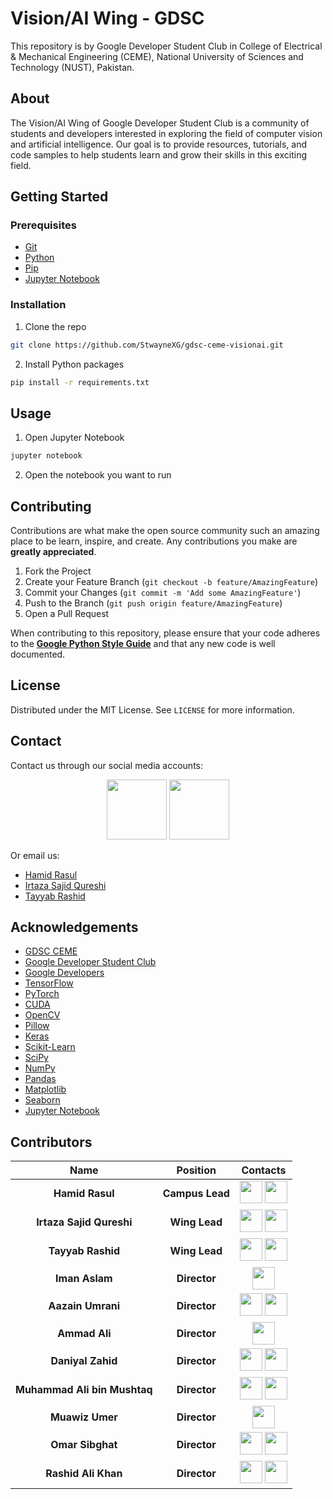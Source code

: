 # Vision/AI Wing - GDSC

This repository is by Google Developer Student Club in College of Electrical & Mechanical Engineering (CEME), National University of Sciences and Technology (NUST), Pakistan.

## About

The Vision/AI Wing of Google Developer Student Club is a community of students and developers interested in exploring the field of computer vision and artificial intelligence. Our goal is to provide resources, tutorials, and code samples to help students learn and grow their skills in this exciting field.

## Getting Started

### Prerequisites

- [Git](https://git-scm.com/downloads)
- [Python](https://www.python.org/downloads/)
- [Pip](https://pip.pypa.io/en/stable/installing/)
- [Jupyter Notebook](https://jupyter.org/install)

### Installation

1. Clone the repo

```bash
git clone https://github.com/StwayneXG/gdsc-ceme-visionai.git
```

2. Install Python packages

```bash
pip install -r requirements.txt
```

## Usage

1. Open Jupyter Notebook

```bash
jupyter notebook
```

2. Open the notebook you want to run

## Contributing

Contributions are what make the open source community such an amazing place to be learn, inspire, and create. Any contributions you make are **greatly appreciated**.

1. Fork the Project
2. Create your Feature Branch (`git checkout -b feature/AmazingFeature`)
3. Commit your Changes (`git commit -m 'Add some AmazingFeature'`)
4. Push to the Branch (`git push origin feature/AmazingFeature`)
5. Open a Pull Request

When contributing to this repository, please ensure that your code adheres to the <u>[**Google Python Style Guide**](https://google.github.io/styleguide/pyguide.html)</u> and that any new code is well documented.

## License

Distributed under the MIT License. See `LICENSE` for more information.

## Contact

Contact us through our social media accounts:
<center>
<a href = "https://www.facebook.com/dscceme/"><img src = "https://www.iconninja.com/files/119/402/387/facebook-circle-social-share-circular-media-icon.svg" width="96" height = "96"/></a> <a href = "https://pk.linkedin.com/company/google-developer-s-student-s-club-ceme-nust"><img src = "http://www.iconninja.com/files/863/607/751/network-linkedin-social-connection-circular-circle-media-icon.svg" width="96" height="96"/></a>
</center>

Or email us:

- [Hamid Rasul](mailto:<rasulhamid0@gmail.com>)
- [Irtaza Sajid Qureshi](mailto:<stwaynexg@gmail.com>)
- [Tayyab Rashid](mailto:<mtayyabrashid.tr@gmail.com>)

## Acknowledgements

- [GDSC CEME](https://gdsc.community.dev/national-university-of-sciences-and-technology-nust-ceme/)
- [Google Developer Student Club](https://developers.google.com/community/dsc)
- [Google Developers](https://developers.google.com/)
- [TensorFlow](https://www.tensorflow.org/)
- [PyTorch](https://pytorch.org/)
- [CUDA](https://developer.nvidia.com/cuda-toolkit)
- [OpenCV](https://opencv.org/)
- [Pillow](https://pillow.readthedocs.io/en/stable/)
- [Keras](https://keras.io/)
- [Scikit-Learn](https://scikit-learn.org/stable/)
- [SciPy](https://www.scipy.org/)
- [NumPy](https://numpy.org/)
- [Pandas](https://pandas.pydata.org/)
- [Matplotlib](https://matplotlib.org/)
- [Seaborn](https://seaborn.pydata.org/)
- [Jupyter Notebook](https://jupyter.org/)

## Contributors

Name            | Position            | Contacts 
:-----:|:-------------------------:|:-------------------------:
| **Hamid Rasul**  | **Campus Lead** | <a href = "https://github.com/hrasul"><img src = "http://www.iconninja.com/files/241/825/211/round-collaboration-social-github-code-circle-network-icon.svg" width="36" height = "36"/></a> <a href = "https://www.linkedin.com/in/hamid-rasul-773407179/"><img src = "http://www.iconninja.com/files/863/607/751/network-linkedin-social-connection-circular-circle-media-icon.svg" width="36" height="36"/></a>
| **Irtaza Sajid Qureshi**  | **Wing Lead** | <a href = "https://github.com/StwayneXG"><img src = "http://www.iconninja.com/files/241/825/211/round-collaboration-social-github-code-circle-network-icon.svg" width="36" height = "36"/></a> <a href = "https://www.linkedin.com/in/irtaza-sajid/"><img src = "http://www.iconninja.com/files/863/607/751/network-linkedin-social-connection-circular-circle-media-icon.svg" width="36" height="36"/></a>
| **Tayyab Rashid**  | **Wing Lead** | <a href = "https://github.com/Ifera"><img src = "http://www.iconninja.com/files/241/825/211/round-collaboration-social-github-code-circle-network-icon.svg" width="36" height = "36"/></a> <a href = "https://www.linkedin.com/in/tayyabrashid-tr/"><img src = "http://www.iconninja.com/files/863/607/751/network-linkedin-social-connection-circular-circle-media-icon.svg" width="36" height="36"/></a>
| **Iman Aslam**  | **Director** | <!-- <a href = "https://github.com/jogendra"><img src = "http://www.iconninja.com/files/241/825/211/round-collaboration-social-github-code-circle-network-icon.svg" width="36" height = "36"/></a> --> <a href = "https://www.linkedin.com/in/iman-aslam-843a94213/"><img src = "http://www.iconninja.com/files/863/607/751/network-linkedin-social-connection-circular-circle-media-icon.svg" width="36" height="36"/></a> |
**Aazain Umrani**  | **Director** | <a href = "https://github.com/AazainUmrani"><img src = "http://www.iconninja.com/files/241/825/211/round-collaboration-social-github-code-circle-network-icon.svg" width="36" height = "36"/></a> <a href = "https://www.linkedin.com/in/aazain-umrani-494578241/"><img src = "http://www.iconninja.com/files/863/607/751/network-linkedin-social-connection-circular-circle-media-icon.svg" width="36" height="36"/></a>
| **Ammad Ali**  | **Director** | <a href = "https://github.com/Ammad310"><img src = "http://www.iconninja.com/files/241/825/211/round-collaboration-social-github-code-circle-network-icon.svg" width="36" height = "36"/></a> | <!-- <a href = "https://www.linkedin.com/in/jogendrasingh24/"><img src = "http://www.iconninja.com/files/863/607/751/network-linkedin-social-connection-circular-circle-media-icon.svg" width="36" height="36"/></a> -->
| **Daniyal Zahid**  | **Director** | <a href = "https://github.com/dani15-stack"><img src = "http://www.iconninja.com/files/241/825/211/round-collaboration-social-github-code-circle-network-icon.svg" width="36" height = "36"/></a> <a href = "https://www.linkedin.com/in/daniyal-zahid-28535a179/"><img src = "http://www.iconninja.com/files/863/607/751/network-linkedin-social-connection-circular-circle-media-icon.svg" width="36" height="36"/></a>
| **Muhammad Ali bin Mushtaq**  | **Director** | <a href = "https://github.com/mamushtaq"><img src = "http://www.iconninja.com/files/241/825/211/round-collaboration-social-github-code-circle-network-icon.svg" width="36" height = "36"/></a> <a href = "https://www.linkedin.com/in/mamushtaq/"><img src = "http://www.iconninja.com/files/863/607/751/network-linkedin-social-connection-circular-circle-media-icon.svg" width="36" height="36"/></a>
| **Muawiz Umer**  | **Director** | <a href = "https://github.com/Muawizodux"><img src = "http://www.iconninja.com/files/241/825/211/round-collaboration-social-github-code-circle-network-icon.svg" width="36" height = "36"/></a> | <!--<a href = "https://www.linkedin.com/in/jogendrasingh24/"><img src = "http://www.iconninja.com/files/863/607/751/network-linkedin-social-connection-circular-circle-media-icon.svg" width="36" height="36"/></a> -->
| **Omar Sibghat**  | **Director** | <a href = "https://github.com/Omar20615"><img src = "http://www.iconninja.com/files/241/825/211/round-collaboration-social-github-code-circle-network-icon.svg" width="36" height = "36"/></a> <a href = "https://www.linkedin.com/in/omar-sibghat-037180210/"><img src = "http://www.iconninja.com/files/863/607/751/network-linkedin-social-connection-circular-circle-media-icon.svg" width="36" height="36"/></a>
| **Rashid Ali Khan**  | **Director** | <a href = "https://github.com/RexRashid"><img src = "http://www.iconninja.com/files/241/825/211/round-collaboration-social-github-code-circle-network-icon.svg" width="36" height = "36"/></a> <a href = "https://www.linkedin.com/in/muhammad-rashid-ali-khan/"><img src = "http://www.iconninja.com/files/863/607/751/network-linkedin-social-connection-circular-circle-media-icon.svg" width="36" height="36"/></a>